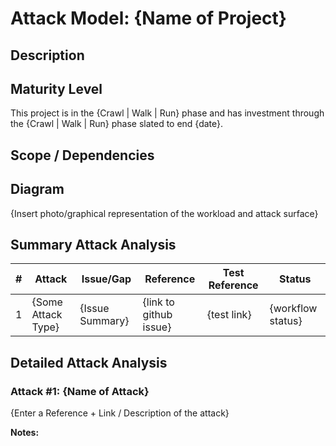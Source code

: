 # Attack Model: {Name of Project}

## Description

## Maturity Level
This project is in the {Crawl | Walk | Run} phase and has investment through the {Crawl | Walk | Run} phase slated to end {date}.  

## Scope / Dependencies

## Diagram
{Insert photo/graphical representation of the workload and attack surface}

## Summary Attack Analysis

|#|Attack|Issue/Gap|Reference|Test Reference|Status|
|----|----|----|----|----|----|
|1|{Some Attack Type}|{Issue Summary}|{link to github issue}|{test link}|{workflow status}|


## Detailed Attack Analysis

### Attack #1: {Name of Attack}
{Enter a Reference + Link / Description of the attack} 

**Notes:**

